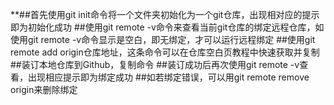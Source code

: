 **##首先使用git init命令将一个文件夹初始化为一个git仓库，出现相对应的提示即为初始化成功
##使用git remote -v命令来查看当前git仓库的绑定远程仓库，如使用git remote -v命令显示是空白，即无绑定，才可以运行远程绑定
##使用git remote add origin仓库地址，这条命令可以在仓库空白页教程中快速获取并复制
##装订本地仓库到Github，复制命令
##装订成功后再次使用git remote -v查看，出现相应提示即为绑定成功
##如若绑定错误，可以用git remote remove origin来删除绑定
